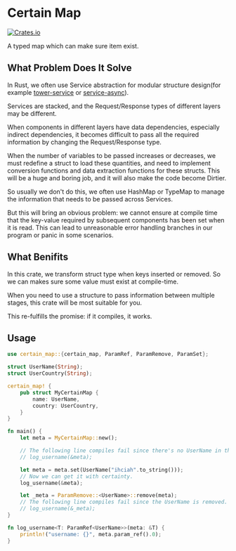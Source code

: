 # Certain Map
[![Crates.io](https://img.shields.io/crates/v/certain-map.svg)](https://crates.io/crates/certain-map)

A typed map which can make sure item exist.

## What Problem Does It Solve
In Rust, we often use Service abstraction for modular structure design(for example [tower-service](https://crates.io/crates/tower-service) or [service-async](https://github.com/ihciah/service-async)).

Services are stacked, and the Request/Response types of different layers may be different.

When components in different layers have data dependencies, especially indirect dependencies, it becomes difficult to pass all the required information by changing the Request/Response type.

When the number of variables to be passed increases or decreases, we must redefine a struct to load these quantities, and need to implement conversion functions and data extraction functions for these structs. This will be a huge and boring job, and it will also make the code become Dirtier.

So usually we don't do this, we often use HashMap or TypeMap to manage the information that needs to be passed across Services.

But this will bring an obvious problem: we cannot ensure at compile time that the key-value required by subsequent components has been set when it is read. This can lead to unreasonable error handling branches in our program or panic in some scenarios.

## What Benifits
In this crate, we transform struct type when keys inserted or removed. So we can makes sure some value must exist at compile-time.

When you need to use a structure to pass information between multiple stages, this crate will be most suitable for you.

This re-fulfills the promise: if it compiles, it works.

## Usage
```rust
use certain_map::{certain_map, ParamRef, ParamRemove, ParamSet};

struct UserName(String);
struct UserCountry(String);

certain_map! {
    pub struct MyCertainMap {
        name: UserName,
        country: UserCountry,
    }
}

fn main() {
    let meta = MyCertainMap::new();

    // The following line compiles fail since there's no UserName in the map.
    // log_username(&meta);

    let meta = meta.set(UserName("ihciah".to_string()));
    // Now we can get it with certainty.
    log_username(&meta);

    let _meta = ParamRemove::<UserName>::remove(meta);
    // The following line compiles fail since the UserName is removed.
    // log_username(&_meta);
}

fn log_username<T: ParamRef<UserName>>(meta: &T) {
    println!("username: {}", meta.param_ref().0);
}
```